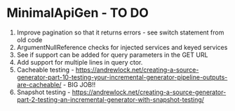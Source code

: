 # MinimalApiGen - TO DO

1. Improve pagination so that it returns errors - see switch statement from old code
2. ArgumentNullReference checks for injected services and keyed services
3. See if support can be added for query parameters in the GET URL
4. Add support for multiple lines in query ctor.
5. Cacheable testing - https://andrewlock.net/creating-a-source-generator-part-10-testing-your-incremental-generator-pipeline-outputs-are-cacheable/ - BIG JOB!!
6. Snapshot testing - https://andrewlock.net/creating-a-source-generator-part-2-testing-an-incremental-generator-with-snapshot-testing/